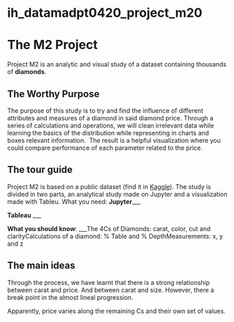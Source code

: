 # ih_datamadpt0420_project_m20


# The M2 Project
Project M2 is an analytic and visual study of a dataset containing thousands of **diamonds**.

## The Worthy Purpose

The purpose of this study is to try and find the influence of different attributes and measures of a diamond in said diamond price. Through a series of calculations and operations, we will clean irrelevant data while learning the basics of the distribution while representing in charts and boxes relevant information. 
The result is a helpful visualization where you could compare performance of each parameter related to the price.  

## The tour guide

Project M2 is based on a public dataset (find it in [Kaggle]([https://www.kaggle.com/shivam2503/diamonds](https://www.kaggle.com/shivam2503/diamonds))). The study is divided in two parts, an analytical study made on Jupyter and a visualization made with Tableu. What you need:
**Jupyter**___

**Tableau** ___


**What you should know**: ___The 4Cs of Diamonds: carat, color, cut and clarityCalculations of a diamond: % Table and % DepthMeasurements: x, y and z  


## The main ideas  

Through the process, we have learnt that there is a strong relationship between carat and price. And between carat and size. However, there a break point in the almost lineal progression.

Apparently, price varies along the remaining Cs and their own set of values. 

